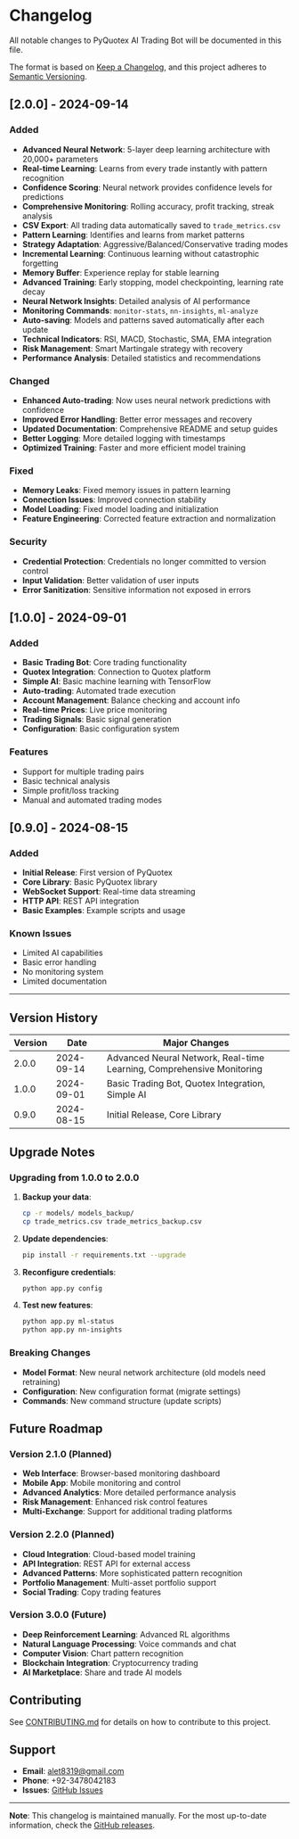 # Changelog

All notable changes to PyQuotex AI Trading Bot will be documented in this file.

The format is based on [Keep a Changelog](https://keepachangelog.com/en/1.0.0/),
and this project adheres to [Semantic Versioning](https://semver.org/spec/v2.0.0.html).

## [2.0.0] - 2024-09-14

### Added
- **Advanced Neural Network**: 5-layer deep learning architecture with 20,000+ parameters
- **Real-time Learning**: Learns from every trade instantly with pattern recognition
- **Confidence Scoring**: Neural network provides confidence levels for predictions
- **Comprehensive Monitoring**: Rolling accuracy, profit tracking, streak analysis
- **CSV Export**: All trading data automatically saved to `trade_metrics.csv`
- **Pattern Learning**: Identifies and learns from market patterns
- **Strategy Adaptation**: Aggressive/Balanced/Conservative trading modes
- **Incremental Learning**: Continuous learning without catastrophic forgetting
- **Memory Buffer**: Experience replay for stable learning
- **Advanced Training**: Early stopping, model checkpointing, learning rate decay
- **Neural Network Insights**: Detailed analysis of AI performance
- **Monitoring Commands**: `monitor-stats`, `nn-insights`, `ml-analyze`
- **Auto-saving**: Models and patterns saved automatically after each update
- **Technical Indicators**: RSI, MACD, Stochastic, SMA, EMA integration
- **Risk Management**: Smart Martingale strategy with recovery
- **Performance Analysis**: Detailed statistics and recommendations

### Changed
- **Enhanced Auto-trading**: Now uses neural network predictions with confidence
- **Improved Error Handling**: Better error messages and recovery
- **Updated Documentation**: Comprehensive README and setup guides
- **Better Logging**: More detailed logging with timestamps
- **Optimized Training**: Faster and more efficient model training

### Fixed
- **Memory Leaks**: Fixed memory issues in pattern learning
- **Connection Issues**: Improved connection stability
- **Model Loading**: Fixed model loading and initialization
- **Feature Engineering**: Corrected feature extraction and normalization

### Security
- **Credential Protection**: Credentials no longer committed to version control
- **Input Validation**: Better validation of user inputs
- **Error Sanitization**: Sensitive information not exposed in errors

## [1.0.0] - 2024-09-01

### Added
- **Basic Trading Bot**: Core trading functionality
- **Quotex Integration**: Connection to Quotex platform
- **Simple AI**: Basic machine learning with TensorFlow
- **Auto-trading**: Automated trade execution
- **Account Management**: Balance checking and account info
- **Real-time Prices**: Live price monitoring
- **Trading Signals**: Basic signal generation
- **Configuration**: Basic configuration system

### Features
- Support for multiple trading pairs
- Basic technical analysis
- Simple profit/loss tracking
- Manual and automated trading modes

## [0.9.0] - 2024-08-15

### Added
- **Initial Release**: First version of PyQuotex
- **Core Library**: Basic PyQuotex library
- **WebSocket Support**: Real-time data streaming
- **HTTP API**: REST API integration
- **Basic Examples**: Example scripts and usage

### Known Issues
- Limited AI capabilities
- Basic error handling
- No monitoring system
- Limited documentation

---

## Version History

| Version | Date | Major Changes |
|---------|------|---------------|
| 2.0.0 | 2024-09-14 | Advanced Neural Network, Real-time Learning, Comprehensive Monitoring |
| 1.0.0 | 2024-09-01 | Basic Trading Bot, Quotex Integration, Simple AI |
| 0.9.0 | 2024-08-15 | Initial Release, Core Library |

## Upgrade Notes

### Upgrading from 1.0.0 to 2.0.0

1. **Backup your data**:
   ```bash
   cp -r models/ models_backup/
   cp trade_metrics.csv trade_metrics_backup.csv
   ```

2. **Update dependencies**:
   ```bash
   pip install -r requirements.txt --upgrade
   ```

3. **Reconfigure credentials**:
   ```bash
   python app.py config
   ```

4. **Test new features**:
   ```bash
   python app.py ml-status
   python app.py nn-insights
   ```

### Breaking Changes

- **Model Format**: New neural network architecture (old models need retraining)
- **Configuration**: New configuration format (migrate settings)
- **Commands**: New command structure (update scripts)

## Future Roadmap

### Version 2.1.0 (Planned)
- **Web Interface**: Browser-based monitoring dashboard
- **Mobile App**: Mobile monitoring and control
- **Advanced Analytics**: More detailed performance analysis
- **Risk Management**: Enhanced risk control features
- **Multi-Exchange**: Support for additional trading platforms

### Version 2.2.0 (Planned)
- **Cloud Integration**: Cloud-based model training
- **API Integration**: REST API for external access
- **Advanced Patterns**: More sophisticated pattern recognition
- **Portfolio Management**: Multi-asset portfolio support
- **Social Trading**: Copy trading features

### Version 3.0.0 (Future)
- **Deep Reinforcement Learning**: Advanced RL algorithms
- **Natural Language Processing**: Voice commands and chat
- **Computer Vision**: Chart pattern recognition
- **Blockchain Integration**: Cryptocurrency trading
- **AI Marketplace**: Share and trade AI models

## Contributing

See [CONTRIBUTING.md](CONTRIBUTING.md) for details on how to contribute to this project.

## Support

- **Email**: alet8319@gmail.com
- **Phone**: +92-3478042183
- **Issues**: [GitHub Issues](https://github.com/yourusername/pyquotex/issues)

---

**Note**: This changelog is maintained manually. For the most up-to-date information, check the [GitHub releases](https://github.com/yourusername/pyquotex/releases).
